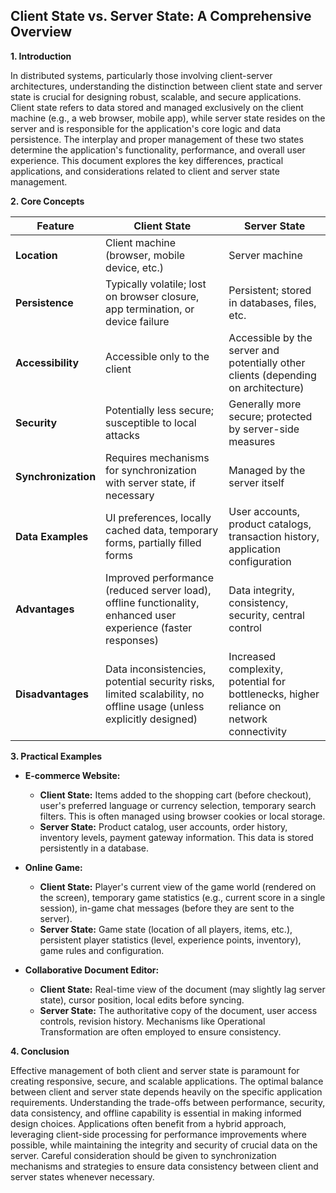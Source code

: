 ## Client State vs. Server State: A Comprehensive Overview

**1. Introduction**

In distributed systems, particularly those involving client-server architectures, understanding the distinction between client state and server state is crucial for designing robust, scalable, and secure applications.  Client state refers to data stored and managed exclusively on the client machine (e.g., a web browser, mobile app), while server state resides on the server and is responsible for the application's core logic and data persistence.  The interplay and proper management of these two states determine the application's functionality, performance, and overall user experience. This document explores the key differences, practical applications, and considerations related to client and server state management.


**2. Core Concepts**

| Feature          | Client State                                   | Server State                                     |
|-----------------|-----------------------------------------------|-------------------------------------------------|
| **Location**     | Client machine (browser, mobile device, etc.) | Server machine                                   |
| **Persistence**  | Typically volatile; lost on browser closure, app termination, or device failure | Persistent; stored in databases, files, etc.     |
| **Accessibility** | Accessible only to the client                 | Accessible by the server and potentially other clients (depending on architecture) |
| **Security**     | Potentially less secure; susceptible to local attacks | Generally more secure; protected by server-side measures |
| **Synchronization**| Requires mechanisms for synchronization with server state, if necessary  | Managed by the server itself                     |
| **Data Examples** | UI preferences, locally cached data, temporary forms, partially filled forms | User accounts, product catalogs, transaction history, application configuration |
| **Advantages**    | Improved performance (reduced server load), offline functionality, enhanced user experience (faster responses) | Data integrity, consistency, security, central control |
| **Disadvantages** | Data inconsistencies, potential security risks, limited scalability, no offline usage (unless explicitly designed)| Increased complexity, potential for bottlenecks, higher reliance on network connectivity |


**3. Practical Examples**

* **E-commerce Website:**
    * **Client State:** Items added to the shopping cart (before checkout), user's preferred language or currency selection, temporary search filters. This is often managed using browser cookies or local storage.
    * **Server State:** Product catalog, user accounts, order history, inventory levels, payment gateway information.  This data is stored persistently in a database.

* **Online Game:**
    * **Client State:** Player's current view of the game world (rendered on the screen), temporary game statistics (e.g., current score in a single session),  in-game chat messages (before they are sent to the server).
    * **Server State:** Game state (location of all players, items, etc.), persistent player statistics (level, experience points, inventory), game rules and configuration.

* **Collaborative Document Editor:**
    * **Client State:** Real-time view of the document (may slightly lag server state), cursor position, local edits before syncing.
    * **Server State:** The authoritative copy of the document, user access controls, revision history.  Mechanisms like Operational Transformation are often employed to ensure consistency.


**4. Conclusion**

Effective management of both client and server state is paramount for creating responsive, secure, and scalable applications. The optimal balance between client and server state depends heavily on the specific application requirements.  Understanding the trade-offs between performance, security, data consistency, and offline capability is essential in making informed design choices.  Applications often benefit from a hybrid approach, leveraging client-side processing for performance improvements where possible, while maintaining the integrity and security of crucial data on the server.  Careful consideration should be given to synchronization mechanisms and strategies to ensure data consistency between client and server states whenever necessary.